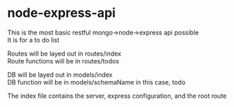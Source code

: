 # node-express-api

This is the most basic restful mongo->node->express api possible<br/>
It is for a to do list


Routes will be layed out in routes/index<br/>
Route functions will be in routes/todos


DB will be layed out in models/index<br/>
DB function will be in models/schemaName in this case, todo


The index file contains the server, express configuration, and the root route
